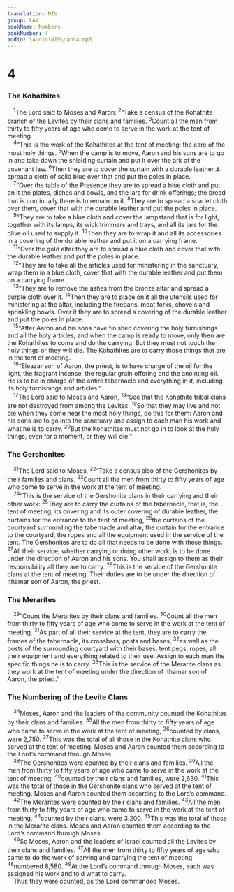 ```yaml
---
translation: NIV
group: LAW
bookName: Numbers 
bookNumber: 4
audio: \Audio\NIV\dan\4.mp3
---
```


<div class="title"><h1>4</h1><h3>The Kohathites </h3></div>
<span class="verse dan_4_1"> <sup>1</sup>The Lord said to Moses and Aaron: </span>
<span class="verse dan_4_2"><sup>2</sup>“Take a census of the Kohathite branch of the Levites by their clans and families. </span>
<span class="verse dan_4_3"><sup>3</sup>Count all the men from thirty to fifty years of age who come to serve in the work at the tent of meeting. <br/></span>
<span class="verse dan_4_4"> <sup>4</sup>“This is the work of the Kohathites at the tent of meeting: the care of the most holy things. </span>
<span class="verse dan_4_5"><sup>5</sup>When the camp is to move, Aaron and his sons are to go in and take down the shielding curtain and put it over the ark of the covenant law. </span>
<span class="verse dan_4_6"><sup>6</sup>Then they are to cover the curtain with a durable leather,<a data-toggle="tooltip" data-placement="bottom" title="Possibly the hides of large aquatic mammals; also in verses 8, 10, 11, 12, 14 and 25">⚓</a> spread a cloth of solid blue over that and put the poles in place. <br/></span>
<span class="verse dan_4_7"> <sup>7</sup>“Over the table of the Presence they are to spread a blue cloth and put on it the plates, dishes and bowls, and the jars for drink offerings; the bread that is continually there is to remain on it. </span>
<span class="verse dan_4_8"><sup>8</sup>They are to spread a scarlet cloth over them, cover that with the durable leather and put the poles in place. <br/></span>
<span class="verse dan_4_9"> <sup>9</sup>“They are to take a blue cloth and cover the lampstand that is for light, together with its lamps, its wick trimmers and trays, and all its jars for the olive oil used to supply it. </span>
<span class="verse dan_4_10"><sup>10</sup>Then they are to wrap it and all its accessories in a covering of the durable leather and put it on a carrying frame. <br/></span>
<span class="verse dan_4_11"> <sup>11</sup>“Over the gold altar they are to spread a blue cloth and cover that with the durable leather and put the poles in place. <br/></span>
<span class="verse dan_4_12"> <sup>12</sup>“They are to take all the articles used for ministering in the sanctuary, wrap them in a blue cloth, cover that with the durable leather and put them on a carrying frame. <br/></span>
<span class="verse dan_4_13"> <sup>13</sup>“They are to remove the ashes from the bronze altar and spread a purple cloth over it. </span>
<span class="verse dan_4_14"><sup>14</sup>Then they are to place on it all the utensils used for ministering at the altar, including the firepans, meat forks, shovels and sprinkling bowls. Over it they are to spread a covering of the durable leather and put the poles in place. <br/></span>
<span class="verse dan_4_15"> <sup>15</sup>“After Aaron and his sons have finished covering the holy furnishings and all the holy articles, and when the camp is ready to move, only then are the Kohathites to come and do the carrying. But they must not touch the holy things or they will die. The Kohathites are to carry those things that are in the tent of meeting. <br/></span>
<span class="verse dan_4_16"> <sup>16</sup>“Eleazar son of Aaron, the priest, is to have charge of the oil for the light, the fragrant incense, the regular grain offering and the anointing oil. He is to be in charge of the entire tabernacle and everything in it, including its holy furnishings and articles.” <br/></span>
<span class="verse dan_4_17"> <sup>17</sup>The Lord said to Moses and Aaron, </span>
<span class="verse dan_4_18"><sup>18</sup>“See that the Kohathite tribal clans are not destroyed from among the Levites. </span>
<span class="verse dan_4_19"><sup>19</sup>So that they may live and not die when they come near the most holy things, do this for them: Aaron and his sons are to go into the sanctuary and assign to each man his work and what he is to carry. </span>
<span class="verse dan_4_20"><sup>20</sup>But the Kohathites must not go in to look at the holy things, even for a moment, or they will die.” <br/></span>
<div class="title"><h3>The Gershonites </h3></div>
<span class="verse dan_4_21"> <sup>21</sup>The Lord said to Moses, </span>
<span class="verse dan_4_22"><sup>22</sup>“Take a census also of the Gershonites by their families and clans. </span>
<span class="verse dan_4_23"><sup>23</sup>Count all the men from thirty to fifty years of age who come to serve in the work at the tent of meeting. <br/></span>
<span class="verse dan_4_24"> <sup>24</sup>“This is the service of the Gershonite clans in their carrying and their other work: </span>
<span class="verse dan_4_25"><sup>25</sup>They are to carry the curtains of the tabernacle, that is, the tent of meeting, its covering and its outer covering of durable leather, the curtains for the entrance to the tent of meeting, </span>
<span class="verse dan_4_26"><sup>26</sup>the curtains of the courtyard surrounding the tabernacle and altar, the curtain for the entrance to the courtyard, the ropes and all the equipment used in the service of the tent. The Gershonites are to do all that needs to be done with these things. </span>
<span class="verse dan_4_27"><sup>27</sup>All their service, whether carrying or doing other work, is to be done under the direction of Aaron and his sons. You shall assign to them as their responsibility all they are to carry. </span>
<span class="verse dan_4_28"><sup>28</sup>This is the service of the Gershonite clans at the tent of meeting. Their duties are to be under the direction of Ithamar son of Aaron, the priest. <br/></span>
<div class="title"><h3>The Merarites </h3></div>
<span class="verse dan_4_29"> <sup>29</sup>“Count the Merarites by their clans and families. </span>
<span class="verse dan_4_30"><sup>30</sup>Count all the men from thirty to fifty years of age who come to serve in the work at the tent of meeting. </span>
<span class="verse dan_4_31"><sup>31</sup>As part of all their service at the tent, they are to carry the frames of the tabernacle, its crossbars, posts and bases, </span>
<span class="verse dan_4_32"><sup>32</sup>as well as the posts of the surrounding courtyard with their bases, tent pegs, ropes, all their equipment and everything related to their use. Assign to each man the specific things he is to carry. </span>
<span class="verse dan_4_33"><sup>33</sup>This is the service of the Merarite clans as they work at the tent of meeting under the direction of Ithamar son of Aaron, the priest.” <br/></span>
<div class="title"><h3>The Numbering of the Levite Clans </h3></div>
<span class="verse dan_4_34"> <sup>34</sup>Moses, Aaron and the leaders of the community counted the Kohathites by their clans and families. </span>
<span class="verse dan_4_35"><sup>35</sup>All the men from thirty to fifty years of age who came to serve in the work at the tent of meeting, </span>
<span class="verse dan_4_36"><sup>36</sup>counted by clans, were 2,750. </span>
<span class="verse dan_4_37"><sup>37</sup>This was the total of all those in the Kohathite clans who served at the tent of meeting. Moses and Aaron counted them according to the Lord’s command through Moses. <br/></span>
<span class="verse dan_4_38"> <sup>38</sup>The Gershonites were counted by their clans and families. </span>
<span class="verse dan_4_39"><sup>39</sup>All the men from thirty to fifty years of age who came to serve in the work at the tent of meeting, </span>
<span class="verse dan_4_40"><sup>40</sup>counted by their clans and families, were 2,630. </span>
<span class="verse dan_4_41"><sup>41</sup>This was the total of those in the Gershonite clans who served at the tent of meeting. Moses and Aaron counted them according to the Lord’s command. <br/></span>
<span class="verse dan_4_42"> <sup>42</sup>The Merarites were counted by their clans and families. </span>
<span class="verse dan_4_43"><sup>43</sup>All the men from thirty to fifty years of age who came to serve in the work at the tent of meeting, </span>
<span class="verse dan_4_44"><sup>44</sup>counted by their clans, were 3,200. </span>
<span class="verse dan_4_45"><sup>45</sup>This was the total of those in the Merarite clans. Moses and Aaron counted them according to the Lord’s command through Moses. <br/></span>
<span class="verse dan_4_46"> <sup>46</sup>So Moses, Aaron and the leaders of Israel counted all the Levites by their clans and families. </span>
<span class="verse dan_4_47"><sup>47</sup>All the men from thirty to fifty years of age who came to do the work of serving and carrying the tent of meeting </span>
<span class="verse dan_4_48"><sup>48</sup>numbered 8,580. </span>
<span class="verse dan_4_49"><sup>49</sup>At the Lord’s command through Moses, each was assigned his work and told what to carry. <br/> Thus they were counted, as the Lord commanded Moses. <br/></span>
